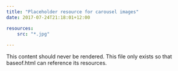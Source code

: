 ```yaml
---
title: "Placeholder resource for carousel images"
date: 2017-07-24T21:18:01+12:00

resources:
    src: "*.jpg"
    
---
```

This content should never be rendered. 
This file only exists so that baseof.html can reference its resources.